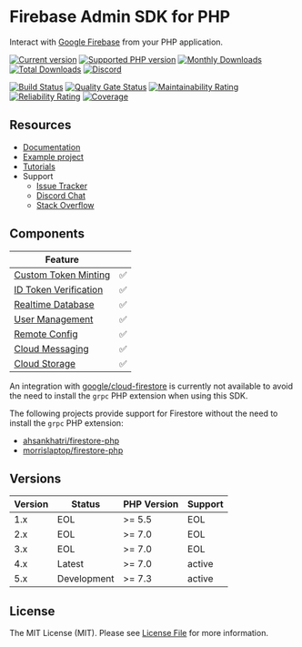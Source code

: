 # Firebase Admin SDK for PHP

Interact with [Google Firebase](https://firebase.google.com) from your PHP application.

[![Current version](https://img.shields.io/packagist/v/kreait/firebase-php.svg)](https://packagist.org/packages/kreait/firebase-php)
[![Supported PHP version](https://img.shields.io/packagist/php-v/kreait/firebase-php.svg)]()
[![Monthly Downloads](https://img.shields.io/packagist/dm/kreait/firebase-php.svg)](https://packagist.org/packages/kreait/firebase-php/stats)
[![Total Downloads](https://img.shields.io/packagist/dt/kreait/firebase-php.svg)](https://packagist.org/packages/kreait/firebase-php/stats)
[![Discord](https://img.shields.io/discord/523866370778333184.svg?color=7289da&logo=discord)](https://discord.gg/nbgVfty)

[![Build Status](https://travis-ci.org/kreait/firebase-php.svg?branch=master)](https://travis-ci.org/kreait/firebase-php)
[![Quality Gate Status](https://sonarcloud.io/api/project_badges/measure?project=kreait_firebase-php&metric=alert_status)](https://sonarcloud.io/dashboard?id=kreait_firebase-php)
[![Maintainability Rating](https://sonarcloud.io/api/project_badges/measure?project=kreait_firebase-php&metric=sqale_rating)](https://sonarcloud.io/dashboard?id=kreait_firebase-php)
[![Reliability Rating](https://sonarcloud.io/api/project_badges/measure?project=kreait_firebase-php&metric=reliability_rating)](https://sonarcloud.io/dashboard?id=kreait_firebase-php)
[![Coverage](https://sonarcloud.io/api/project_badges/measure?project=kreait_firebase-php&metric=coverage)](https://sonarcloud.io/dashboard?id=kreait_firebase-php)

## Resources

- [Documentation](https://firebase-php.readthedocs.io/)
- [Example project](https://github.com/jeromegamez/firebase-php-examples)
- [Tutorials](https://firebase-php.readthedocs.io/en/latest/tutorials.html)
- Support
  - [Issue Tracker](https://github.com/kreait/firebase-php/issues/)
  - [Discord Chat](https://discord.gg/nbgVfty)
  - [Stack Overflow](https://stackoverflow.com/questions/tagged/firebase+php)

## Components

| Feature | |
| --- | :---: |
| [Custom Token Minting](https://firebase.google.com/docs/auth/admin/create-custom-tokens) | ✅ |
| [ID Token Verification](https://firebase.google.com/docs/auth/admin/verify-id-tokens)	| ✅ |
| [Realtime Database](https://firebase.google.com/docs/database/admin/start) | ✅ |
| [User Management](https://firebase.google.com/docs/auth/admin/manage-users) | ✅ |
| [Remote Config](https://firebase.google.com/docs/remote-config/) | ✅ |
| [Cloud Messaging](https://firebase.google.com/docs/cloud-messaging/admin/) | ✅ |				
| [Cloud Storage](https://firebase.google.com/docs/storage/admin/start) | ✅ |

An integration with [google/cloud-firestore](https://github.com/GoogleCloudPlatform/google-cloud-php-firestore) 
is currently not available to avoid the need to install the `grpc` PHP extension when using this SDK.

The following projects provide support for Firestore without the need to install the `grpc` PHP extension:
- [ahsankhatri/firestore-php](https://github.com/ahsankhatri/firestore-php)
- [morrislaptop/firestore-php](https://github.com/morrislaptop/firestore-php)

## Versions

| Version | Status      | PHP Version | Support |
|---------|-------------|-------------|---------|
| 1.x     | EOL         | >= 5.5      | EOL     |
| 2.x     | EOL         | >= 7.0      | EOL     |
| 3.x     | EOL         | >= 7.0      | EOL     |
| 4.x     | Latest      | >= 7.0      | active  |
| 5.x     | Development | >= 7.3      | active  |

## License

The MIT License (MIT). Please see [License File](LICENSE) for more information.
